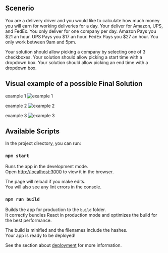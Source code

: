 ## Scenerio

You are a delivery driver and you would like to calculate how much money you will earn for working deliveries for a day.
Your deliver for Amazon, UPS, and FedEx.
You only deliver for one company per day.
Amazon Pays you $21 an hour.
UPS Pays you $17 an hour.
FedEx Pays you $27 an hour.
You only work between 9am and 5pm.

Your solution should allow picking a company by selecting one of 3 checkboxes.
Your solution should allow picking a start time with a dropdown box.
Your solution should allow picking an end time with a dropdown box.

## Visual example of a possible Final Solution

example 1
![example 1](https://i.ibb.co/gJj6Bwq/list1.png)

example 2
![example 2](https://i.ibb.co/nj0BDYR/Capture.png)

example 3
![example 3](https://i.ibb.co/qFMvSbT/final-pay.png)


## Available Scripts

In the project directory, you can run:

### `npm start`

Runs the app in the development mode.<br>
Open [http://localhost:3000](http://localhost:3000) to view it in the browser.

The page will reload if you make edits.<br>
You will also see any lint errors in the console.

### `npm run build`

Builds the app for production to the `build` folder.<br>
It correctly bundles React in production mode and optimizes the build for the best performance.

The build is minified and the filenames include the hashes.<br>
Your app is ready to be deployed!

See the section about [deployment](https://facebook.github.io/create-react-app/docs/deployment) for more information.

